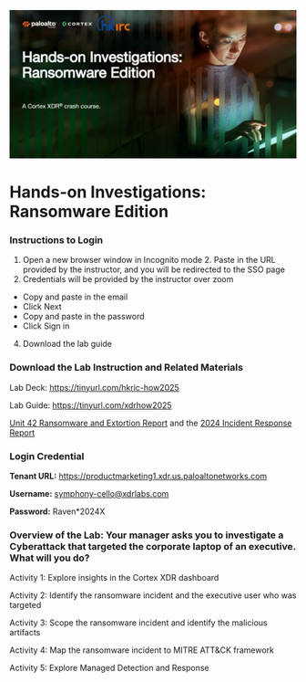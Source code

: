 ![Cortex HoW](how_ransomware.png)
<h1>Hands-on Investigations: Ransomware Edition​</h1>

<h3>Instructions to Login​</h3>

1. Open a new browser window in Incognito mode​
​2. Paste in the URL provided by the instructor, and you will be redirected to the SSO page​
3. Credentials will be provided by the instructor over zoom​
- Copy and paste in the email​
- Click Next​
- Copy and paste in the password​
- Click Sign in​
4. Download the lab guide​

<h3>Download the Lab Instruction and Related Materials</h3>

Lab Deck: https://tinyurl.com/hkric-how2025

Lab Guide: https://tinyurl.com/xdrhow2025 ​

[Unit 42 Ransomware and Extortion Report](https://start.paloaltonetworks.com/2023-unit42-ransomware-extortion-report​) and the [2024 Incident Response Report](https://www.paloaltonetworks.com/resources/research/unit-42-incident-response-report)

<h3>Login Credential​</h3>

**Tenant URL:** https://productmarketing1.xdr.us.paloaltonetworks.com​

**​Username:** symphony-cello@xdrlabs.com​

**Password:** Raven*2024X​


<h3>Overview of the Lab:  Your manager asks you to investigate a Cyberattack that targeted the corporate laptop of an executive. What will you do?​</h3>

Activity 1: Explore insights in the Cortex XDR dashboard


Activity 2: Identify the ransomware incident and the executive user who was targeted ​

Activity 3: Scope the ransomware incident and identify the malicious artifacts​

Activity 4: Map the ransomware incident to MITRE ATT&CK framework​

Activity 5: Explore Managed Detection and Response​
​
